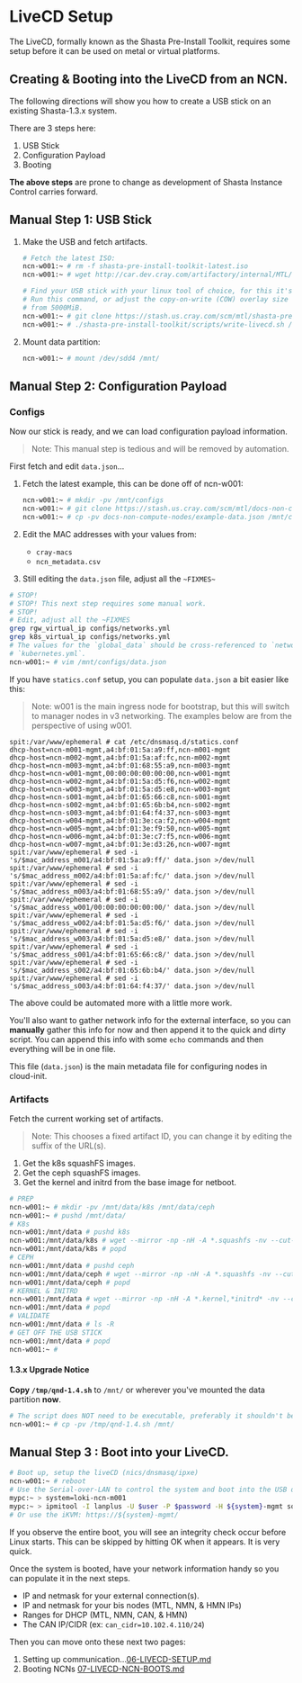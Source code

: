 # LiveCD Setup
The LiveCD, formally known as the Shasta Pre-Install Toolkit, requires some setup before it can be
used on metal or virtual platforms.

## Creating & Booting into the LiveCD from an NCN.

The following directions will show you how to create a USB stick on an existing Shasta-1.3.x system.

There are 3 steps here:
1. USB Stick
2. Configuration Payload
4. Booting

**The above steps** are prone to change as development of Shasta Instance Control carries forward.

## Manual Step 1: USB Stick

1. Make the USB and fetch artifacts.

    ```bash
    # Fetch the latest ISO:
    ncn-w001:~ # rm -f shasta-pre-install-toolkit-latest.iso
    ncn-w001:~ # wget http://car.dev.cray.com/artifactory/internal/MTL/sle15_sp2_ncn/x86_64/dev/master/metal-team/shasta-pre-install-toolkit-latest.iso

    # Find your USB stick with your linux tool of choice, for this it's /dev/sdd.
    # Run this command, or adjust the copy-on-write (COW) overlay size for persistent storage
    # from 5000MiB.                                                                                       
    ncn-w001:~ # git clone https://stash.us.cray.com/scm/mtl/shasta-pre-install-toolkit.git
    ncn-w001:~ # ./shasta-pre-install-toolkit/scripts/write-livecd.sh /dev/sdd $(pwd)/shasta-pre-install-toolkit-latest.iso 5000
    ```

2. Mount data partition:

    ```bash
    ncn-w001:~ # mount /dev/sdd4 /mnt/
    ```

## Manual Step 2: Configuration Payload

### Configs

Now our stick is ready, and we can load configuration payload information.

> Note: This manual step is tedious and will be removed by automation.

First fetch and edit `data.json`...

1. Fetch the latest example, this can be done off of ncn-w001:

    ```bash
    ncn-w001:~ # mkdir -pv /mnt/configs
    ncn-w001:~ # git clone https://stash.us.cray.com/scm/mtl/docs-non-compute-nodes.git
    ncn-w001:~ # cp -pv docs-non-compute-nodes/example-data.json /mnt/configs/data.json
    ```
2. Edit the MAC addresses with your values from:

    - `cray-macs`
    - `ncn_metadata.csv`

3. Still editing the `data.json` file, adjust all the `~FIXMES~`    
```bash
# STOP!
# STOP! This next step requires some manual work.
# STOP!
# Edit, adjust all the ~FIXMES
grep rgw_virtual_ip configs/networks.yml
grep k8s_virtual_ip configs/networks.yml
# The values for the `global_data` should be cross-referenced to `networks_derived.yml` and
# `kubernetes.yml`.
ncn-w001:~ # vim /mnt/configs/data.json
```

If you have `statics.conf` setup, you can populate `data.json` a bit easier like this:
> Note: w001 is the main ingress node for bootstrap, but this will switch to manager nodes in 
> v3 networking. The examples below are from the perspective of using w001.
```
spit:/var/www/ephemeral # cat /etc/dnsmasq.d/statics.conf
dhcp-host=ncn-m001-mgmt,a4:bf:01:5a:a9:ff,ncn-m001-mgmt
dhcp-host=ncn-m002-mgmt,a4:bf:01:5a:af:fc,ncn-m002-mgmt
dhcp-host=ncn-m003-mgmt,a4:bf:01:68:55:a9,ncn-m003-mgmt
dhcp-host=ncn-w001-mgmt,00:00:00:00:00:00,ncn-w001-mgmt
dhcp-host=ncn-w002-mgmt,a4:bf:01:5a:d5:f6,ncn-w002-mgmt
dhcp-host=ncn-w003-mgmt,a4:bf:01:5a:d5:e8,ncn-w003-mgmt
dhcp-host=ncn-s001-mgmt,a4:bf:01:65:66:c8,ncn-s001-mgmt
dhcp-host=ncn-s002-mgmt,a4:bf:01:65:6b:b4,ncn-s002-mgmt
dhcp-host=ncn-s003-mgmt,a4:bf:01:64:f4:37,ncn-s003-mgmt
dhcp-host=ncn-w004-mgmt,a4:bf:01:3e:ca:f2,ncn-w004-mgmt
dhcp-host=ncn-w005-mgmt,a4:bf:01:3e:f9:50,ncn-w005-mgmt
dhcp-host=ncn-w006-mgmt,a4:bf:01:3e:c7:f5,ncn-w006-mgmt
dhcp-host=ncn-w007-mgmt,a4:bf:01:3e:d3:26,ncn-w007-mgmt
spit:/var/www/ephemeral # sed -i 's/$mac_address_m001/a4:bf:01:5a:a9:ff/' data.json >/dev/null
spit:/var/www/ephemeral # sed -i 's/$mac_address_m002/a4:bf:01:5a:af:fc/' data.json >/dev/null
spit:/var/www/ephemeral # sed -i 's/$mac_address_m003/a4:bf:01:68:55:a9/' data.json >/dev/null
spit:/var/www/ephemeral # sed -i 's/$mac_address_w001/00:00:00:00:00:00/' data.json >/dev/null
spit:/var/www/ephemeral # sed -i 's/$mac_address_w002/a4:bf:01:5a:d5:f6/' data.json >/dev/null
spit:/var/www/ephemeral # sed -i 's/$mac_address_w003/a4:bf:01:5a:d5:e8/' data.json >/dev/null
spit:/var/www/ephemeral # sed -i 's/$mac_address_s001/a4:bf:01:65:66:c8/' data.json >/dev/null
spit:/var/www/ephemeral # sed -i 's/$mac_address_s002/a4:bf:01:65:6b:b4/' data.json >/dev/null
spit:/var/www/ephemeral # sed -i 's/$mac_address_s003/a4:bf:01:64:f4:37/' data.json >/dev/null
```
The above could be automated more with a little more work.

You'll also want to gather network info for the external interface, so you can **manually** gather this info for now and then append it to the quick and dirty script.  You can append this info with some `echo` commands and then everything will be in one file.

This file (`data.json`) is the main metadata file for configuring nodes in cloud-init.

### Artifacts


Fetch the current working set of artifacts.
> Note: This chooses a fixed artifact ID, you can change it by editing the suffix of the URL(s).

1. Get the k8s squashFS images.
2. Get the ceph squashFS images.
3. Get the kernel and initrd from the base image for netboot.

```bash
# PREP
ncn-w001:~ # mkdir -pv /mnt/data/k8s /mnt/data/ceph
ncn-w001:~ # pushd /mnt/data/
# K8s
ncn-w001:/mnt/data # pushd k8s
ncn-w001:/mnt/data/k8s # wget --mirror -np -nH -A *.squashfs -nv --cut-dirs=5 http://arti.dev.cray.com:80/artifactory/node-images-unstable-local/shasta/kubernetes/0.0.1-4/
ncn-w001:/mnt/data/k8s # popd
# CEPH
ncn-w001:/mnt/data # pushd ceph
ncn-w001:/mnt/data/ceph # wget --mirror -np -nH -A *.squashfs -nv --cut-dirs=5 http://arti.dev.cray.com/artifactory/node-images-unstable-local/shasta/storage-ceph/0.0.1-6/
ncn-w001:/mnt/data/ceph # popd
# KERNEL & INITRD
ncn-w001:/mnt/data # wget --mirror -np -nH -A *.kernel,*initrd* -nv --cut-dirs=5 http://arti.dev.cray.com:80/artifactory/node-images-unstable-local/shasta/sles15-base/0.0.1-1/
ncn-w001:/mnt/data # popd
# VALIDATE
ncn-w001:/mnt/data # ls -R
# GET OFF THE USB STICK
ncn-w001:/mnt/data # popd
ncn-w001:~ #
```


#### 1.3.x Upgrade Notice

**Copy `/tmp/qnd-1.4.sh`** to `/mnt/` or wherever you've mounted the data partition **now**.
```bash
# The script does NOT need to be executable, preferably it shouldn't be.
ncn-w001:~ # cp -pv /tmp/qnd-1.4.sh /mnt/
```

## Manual Step 3 : Boot into your LiveCD.

```bash
# Boot up, setup the liveCD (nics/dnsmasq/ipxe)
ncn-w001:~ # reboot                                                       
# Use the Serial-over-LAN to control the system and boot into the USB drive                 
mypc:~ > system=loki-ncn-m001
mypc:~ > ipmitool -I lanplus -U $user -P $password -H ${system}-mgmt sol activate
# Or use the iKVM: https://${system}-mgmt/
```

If you observe the entire boot, you will see an integrity check occur before Linux starts. This
can be skipped by hitting OK when it appears. It is very quick.

Once the system is booted, have your network information handy so you can populate it in the next steps.
- IP and netmask for your external connection(s).
- IP and netmask for your bis nodes (MTL, NMN, & HMN IPs)
- Ranges for DHCP (MTL, NMN, CAN, & HMN)
- The CAN IP/CIDR (ex: `can_cidr=10.102.4.110/24`)

Then you can move onto these next two pages:
1. Setting up communication...[06-LIVECD-SETUP.md](006-LIVECD-SETUP.md)
2. Booting NCNs [07-LIVECD-NCN-BOOTS.md](007-LIVECD-NCN-BOOTS.md)
